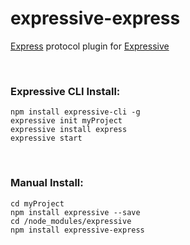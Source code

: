 # expressive-express
[Express](https://github.com/expressjs/express) protocol plugin for [Expressive](https://github.com/bugs181/Expressive)

<br>

### Expressive CLI Install: ###

    npm install expressive-cli -g
    expressive init myProject
    expressive install express
    expressive start

<br>

### Manual Install: ###

    cd myProject
    npm install expressive --save
    cd /node_modules/expressive
    npm install expressive-express
